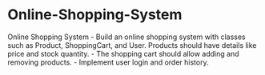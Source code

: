 # Online-Shopping-System
Online Shopping System - Build an online shopping system with classes such as Product, ShoppingCart, and User. Products should have details like price and stock quantity.  - The shopping cart should allow adding and removing products.  - Implement user login and order history.
